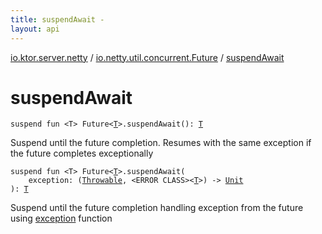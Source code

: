 ```yaml
---
title: suspendAwait - 
layout: api
---
```


<div class='api-docs-breadcrumbs'><a href="../index.html">io.ktor.server.netty</a> / <a href="index.html">io.netty.util.concurrent.Future</a> / <a href="./suspend-await.html">suspendAwait</a></div>

# suspendAwait

<div class="overload-group" markdown="1">

<div class="signature"><code><span class="keyword">suspend</span> <span class="keyword">fun </span><span class="symbol">&lt;</span><span class="identifier">T</span><span class="symbol">&gt;</span> <span class="identifier">Future</span><span class="symbol">&lt;</span><a href="suspend-await.html#T"><span class="identifier">T</span></a><span class="symbol">&gt;</span><span class="symbol">.</span><span class="identifier">suspendAwait</span><span class="symbol">(</span><span class="symbol">)</span><span class="symbol">: </span><a href="suspend-await.html#T"><span class="identifier">T</span></a></code></div>

Suspend until the future completion.
Resumes with the same exception if the future completes exceptionally

</div>
<div class="overload-group" markdown="1">

<div class="signature"><code><span class="keyword">suspend</span> <span class="keyword">fun </span><span class="symbol">&lt;</span><span class="identifier">T</span><span class="symbol">&gt;</span> <span class="identifier">Future</span><span class="symbol">&lt;</span><a href="suspend-await.html#T"><span class="identifier">T</span></a><span class="symbol">&gt;</span><span class="symbol">.</span><span class="identifier">suspendAwait</span><span class="symbol">(</span><br/>&nbsp;&nbsp;&nbsp;&nbsp;<span class="parameterName" id="io.ktor.server.netty$suspendAwait(io.netty.util.concurrent.Future((io.ktor.server.netty.suspendAwait.T)), kotlin.Function2((kotlin.Throwable, ((io.ktor.server.netty.suspendAwait.T)), kotlin.Unit)))/exception">exception</span><span class="symbol">:</span>&nbsp;<span class="symbol">(</span><a href="https://kotlinlang.org/api/latest/jvm/stdlib/kotlin/-throwable/index.html"><span class="identifier">Throwable</span></a><span class="symbol">,</span>&nbsp;<span class="identifier">&lt;ERROR CLASS&gt;</span><span class="symbol">&lt;</span><a href="suspend-await.html#T"><span class="identifier">T</span></a><span class="symbol">&gt;</span><span class="symbol">)</span>&nbsp;<span class="symbol">-&gt;</span>&nbsp;<a href="https://kotlinlang.org/api/latest/jvm/stdlib/kotlin/-unit/index.html"><span class="identifier">Unit</span></a><br/><span class="symbol">)</span><span class="symbol">: </span><a href="suspend-await.html#T"><span class="identifier">T</span></a></code></div>

Suspend until the future completion handling exception from the future using <a href="suspend-await.html#io.ktor.server.netty$suspendAwait(io.netty.util.concurrent.Future((io.ktor.server.netty.suspendAwait.T)), kotlin.Function2((kotlin.Throwable, ((io.ktor.server.netty.suspendAwait.T)), kotlin.Unit)))/exception">exception</a> function

</div>
